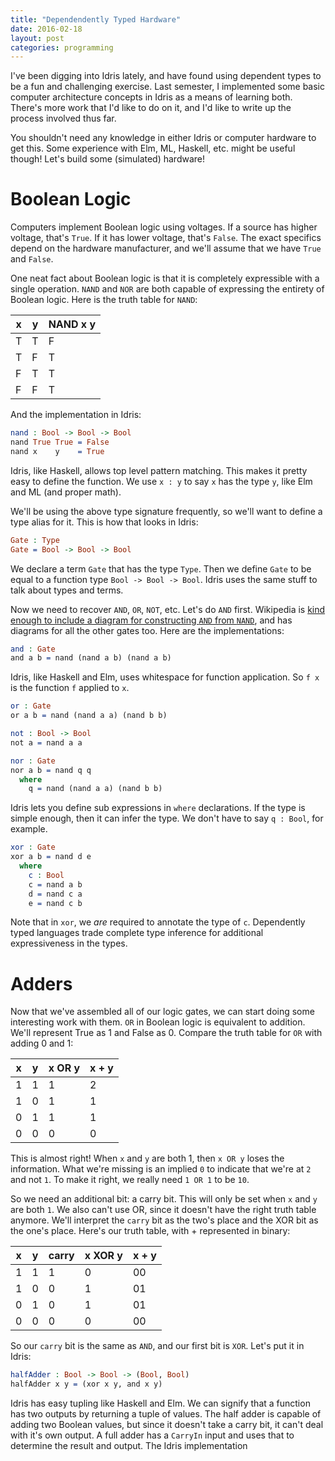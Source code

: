 ```yaml
---
title: "Dependendently Typed Hardware"
date: 2016-02-18
layout: post
categories: programming
---
```


I've been digging into Idris lately, and have found using dependent types to be a fun and challenging exercise.
Last semester, I implemented some basic computer architecture concepts in Idris as a means of learning both.
There's more work that I'd like to do on it, and I'd like to write up the process involved thus far.

You shouldn't need any knowledge in either Idris or computer hardware to get this.
Some experience with Elm, ML, Haskell, etc. might be useful though!
Let's build some (simulated) hardware!

# Boolean Logic

Computers implement Boolean logic using voltages.
If a source has higher voltage, that's `True`.
If it has lower voltage, that's `False`.
The exact specifics depend on the hardware manufacturer, and we'll assume that we have `True` and `False`.

One neat fact about Boolean logic is that it is completely expressible with a single operation.
`NAND` and `NOR` are both capable of expressing the entirety of Boolean logic.
Here is the truth table for `NAND`:

| x | y | NAND x y |
|---|---|----------|
| T | T |  F       |
| T | F |  T       |
| F | T |  T       |
| F | F |  T       |

And the implementation in Idris:

```idris
nand : Bool -> Bool -> Bool
nand True True = False
nand x    y    = True
```

Idris, like Haskell, allows top level pattern matching.
This makes it pretty easy to define the function.
We use `x : y` to say `x` has the type `y`, like Elm and ML (and proper math).

We'll be using the above type signature frequently, so we'll want to define a type alias for it.
This is how that looks in Idris:

```idris
Gate : Type
Gate = Bool -> Bool -> Bool
```

We declare a term `Gate` that has the type `Type`.
Then we define `Gate` to be equal to a function type `Bool -> Bool -> Bool`.
Idris uses the same stuff to talk about types and terms.

Now we need to recover `AND`, `OR`, `NOT`, etc.
Let's do `AND` first.
Wikipedia is [kind enough to include a diagram for constructing `AND` from `NAND`](https://en.wikipedia.org/wiki/And_gate), and has diagrams for all the other gates too.
Here are the implementations:

```idris
and : Gate
and a b = nand (nand a b) (nand a b)
```

Idris, like Haskell and Elm, uses whitespace for function application.
So `f x` is the function `f` applied to `x`.

```idris
or : Gate
or a b = nand (nand a a) (nand b b)

not : Bool -> Bool
not a = nand a a

nor : Gate
nor a b = nand q q
  where
    q = nand (nand a a) (nand b b)
```

Idris lets you define sub expressions in `where` declarations.
If the type is simple enough, then it can infer the type.
We don't have to say `q : Bool`, for example.

```idris
xor : Gate
xor a b = nand d e
  where
    c : Bool
    c = nand a b
    d = nand c a
    e = nand c b
```

Note that in `xor`, we *are* required to annotate the type of `c`.
Dependently typed languages trade complete type inference for additional expressiveness in the types.

# Adders

Now that we've assembled all of our logic gates, we can start doing some interesting work with them.
`OR` in Boolean logic is equivalent to addition.
We'll represent True as 1 and False as 0.
Compare the truth table for `OR` with adding 0 and 1:

| x | y | x OR y | x + y |
|---|---|--------|-------|
| 1 | 1 | 1      | 2     |
| 1 | 0 | 1      | 1     |
| 0 | 1 | 1      | 1     |
| 0 | 0 | 0      | 0     |

This is almost right!
When `x` and `y` are both 1, then `x OR y` loses the information.
What we're missing is an implied `0` to indicate that we're at `2` and not `1`.
To make it right, we really need `1 OR 1` to be `10`.

So we need an additional bit: a carry bit.
This will only be set when `x` and `y` are both `1`.
We also can't use OR, since it doesn't have the right truth table anymore.
We'll interpret the `carry` bit as the two's place and the XOR bit as the one's place.
Here's our truth table, with + represented in binary:

| x | y | carry | x XOR y | x + y |
|---|---|-------|---------|-------|
| 1 | 1 | 1     | 0       | 00    |
| 1 | 0 | 0     | 1       | 01    |
| 0 | 1 | 0     | 1       | 01    |
| 0 | 0 | 0     | 0       | 00    |

So our `carry` bit is the same as `AND`, and our first bit is `XOR`.
Let's put it in Idris:

```idris
halfAdder : Bool -> Bool -> (Bool, Bool)
halfAdder x y = (xor x y, and x y)
```

Idris has easy tupling like Haskell and Elm.
We can signify that a function has two outputs by returning a tuple of values.
The half adder is capable of adding two Boolean values, but since it doesn't take a carry bit, it can't deal with it's own output.
A full adder has a `CarryIn` input and uses that to determine the result and output.
The Idris implementation
